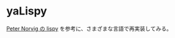 yaLispy
======

[Peter Norvig の lispy](http://www.aoky.net/articles/peter_norvig/lispy.htm)
を参考に、さまざまな言語で再実装してみる。
